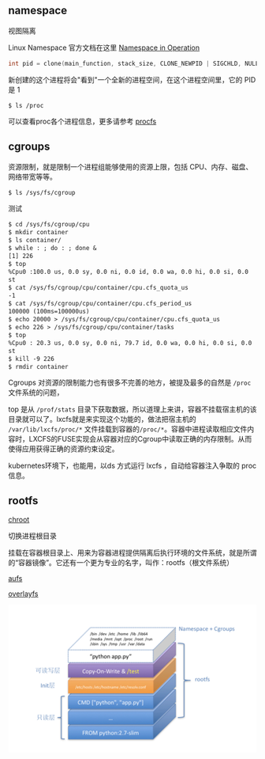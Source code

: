 ## namespace

视图隔离

Linux Namespace 官方文档在这里 [Namespace in Operation](https://lwn.net/Articles/531114/)

```c
int pid = clone(main_function, stack_size, CLONE_NEWPID | SIGCHLD, NULL); 
```

新创建的这个进程将会"看到"一个全新的进程空间，在这个进程空间里，它的 PID 是 1

```shell
$ ls /proc
```

可以查看proc各个进程信息，更多请参考 [procfs](https://en.wikipedia.org/wiki/Procfs)

## cgroups

资源限制，就是限制一个进程组能够使用的资源上限，包括 CPU、内存、磁盘、网络带宽等等。

```shell
$ ls /sys/fs/cgroup
```

测试

```shell
$ cd /sys/fs/cgroup/cpu
$ mkdir container
$ ls container/
$ while : ; do : ; done &
[1] 226
$ top
%Cpu0 :100.0 us, 0.0 sy, 0.0 ni, 0.0 id, 0.0 wa, 0.0 hi, 0.0 si, 0.0 st
$ cat /sys/fs/cgroup/cpu/container/cpu.cfs_quota_us 
-1
$ cat /sys/fs/cgroup/cpu/container/cpu.cfs_period_us 
100000 (100ms=100000us)
$ echo 20000 > /sys/fs/cgroup/cpu/container/cpu.cfs_quota_us
$ echo 226 > /sys/fs/cgroup/cpu/container/tasks 
$ top
%Cpu0 : 20.3 us, 0.0 sy, 0.0 ni, 79.7 id, 0.0 wa, 0.0 hi, 0.0 si, 0.0 st
$ kill -9 226
$ rmdir container
```

Cgroups 对资源的限制能力也有很多不完善的地方，被提及最多的自然是 `/proc` 文件系统的问题，

top 是从 `/prof/stats` 目录下获取数据，所以道理上来讲，容器不挂载宿主机的该目录就可以了。lxcfs就是来实现这个功能的，做法把宿主机的 `/var/lib/lxcfs/proc/*` 文件挂载到容器的`/proc/*`。容器中进程读取相应文件内容时，LXCFS的FUSE实现会从容器对应的Cgroup中读取正确的内存限制。从而使得应用获得正确的资源约束设定。

kubernetes环境下，也能用，以ds 方式运行 lxcfs ，自动给容器注入争取的 proc 信息。

## rootfs

[chroot](https://en.wikipedia.org/wiki/Chroot)

切换进程根目录

挂载在容器根目录上、用来为容器进程提供隔离后执行环境的文件系统，就是所谓的“容器镜像”。它还有一个更为专业的名字，叫作：rootfs（根文件系统）

[aufs](https://en.wikipedia.org/wiki/Aufs)

[overlayfs](https://en.wikipedia.org/wiki/OverlayFS)

![rootfs](./rootfs.webp)
